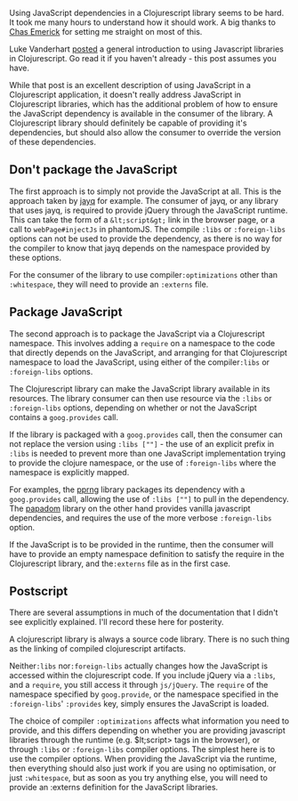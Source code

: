 
Using JavaScript dependencies in a Clojurescript library seems to be hard.  It
took me many hours to understand how it should work.  A big thanks to
[Chas Emerick][cemerick] for setting me straight on most of this.

Luke Vanderhart [posted][lukespost] a general introduction to using Javascript
libraries in Clojurescript.  Go read it if you haven't already - this post
assumes you have.

While that post is an excellent description of using JavaScript in
a Clojurescript application, it doesn't really address JavaScript in
Clojurescript libraries, which has the additional problem of how to ensure the
JavaScript dependency is available in the consumer of the library.  A
Clojurescript library should definitely be capable of providing it's
dependencies, but should also allow the consumer to override the version of
these dependencies.

## Don't package the JavaScript

The first approach is to simply not provide the JavaScript at all.  This is the
approach taken by [jayq][jayq] for example.  The consumer of jayq, or any
library that uses jayq, is required to provide jQuery through the JavaScript
runtime.  This can take the form of a `&lt;script&gt;` link in the browser page,
or a call to `webPage#injectJs` in phantomJS.  The compile `:libs` or
`:foreign-libs` options can not be used to provide the dependency, as there is
no way for the compiler to know that jayq depends on the namespace provided by
these options.

For the consumer of the library to use compiler`:optimizations` other than
`:whitespace`, they will need to provide an `:externs` file.

## Package JavaScript

The second approach is to package the JavaScript via a Clojurescript namespace.
This involves adding a `require` on a namespace to the code that directly
depends on the JavaScript, and arranging for that Clojurescript namespace to
load the JavaScript, using either of the compiler`:libs` or `:foreign-libs`
options.

The Clojurescript library can make the JavaScript library available in its
resources.  The library consumer can then use resource via the `:libs` or
`:foreign-libs` options, depending on whether or not the JavaScript contains a
`goog.provides` call.

If the library is packaged with a `goog.provides` call, then the consumer can
not replace the version using `:libs [""]` - the use of an explicit prefix in
`:libs` is needed to prevent more than one JavaScript implementation trying to
provide the clojure namespace, or the use of `:foreign-libs` where the namespace
is explicitly mapped.

For examples, the [pprng][pprng] library packages its dependency with a
`goog.provides` call, allowing the use of `:libs [""]` to pull in the
dependency.  The [papadom][papadom] library on the other hand provides vanilla
javascript dependencies, and requires the use of the more verbose
`:foreign-libs` option.

If the JavaScript is to be provided in the runtime, then the consumer will have
to provide an empty namespace definition to satisfy the require in the
Clojurescript library, and the`:externs` file as in the first case.

## Postscript

There are several assumptions in much of the documentation that I didn't see
explicitly explained.  I'll record these here for posterity.

A clojurescript library is always a source code library.  There is no such thing
as the linking of compiled clojurescript artifacts.

Neither`:libs` nor`:foreign-libs` actually changes how the JavaScript is
accessed within the clojurescript code.  If you include jQuery via a `:libs`,
and a `require`, you still access it through `js/jQuery`.  The `require` of the
namespace specified by `goog.provide`, or the namespace specified in the
`:foreign-libs`' `:provides` key, simply ensures the JavaScript is loaded.

The choice of compiler `:optimizations` affects what information you need to
provide, and this differs depending on whether you are providing javascript
libraries through the runtime (e.g. $lt;script&gt; tags in the browser), or
through `:libs` or `:foreign-libs` compiler options.  The simplest here is to
use the compiler options.  When providing the JavaScript via the runtime, then
everything should also just work if you are using no optimisation, or
just `:whitespace`, but as soon as you try anything else, you will need to
provide an :externs definition for the JavaScript libraries.


[lukespost]: http://lukevanderhart.com/2011/09/30/using-javascript-and-clojurescript.html "Luke Vanderhart's post on JavaScript libs"

[jayq]: https://github.com/ibdknox/jayq "jayq"

[cemerick]: http://cemerick.com "Chas Emerick"

[pprng]: https://github.com/cemerick/pprng "pprng"
[papadom]: https://github.com/hugoduncan/papadom "papadom"